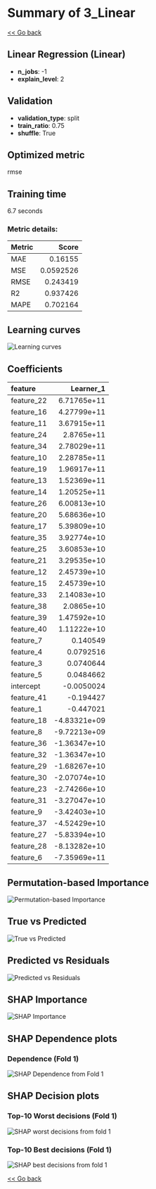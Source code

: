 # Summary of 3_Linear

[<< Go back](../README.md)


## Linear Regression (Linear)
- **n_jobs**: -1
- **explain_level**: 2

## Validation
 - **validation_type**: split
 - **train_ratio**: 0.75
 - **shuffle**: True

## Optimized metric
rmse

## Training time

6.7 seconds

### Metric details:
| Metric   |     Score |
|:---------|----------:|
| MAE      | 0.16155   |
| MSE      | 0.0592526 |
| RMSE     | 0.243419  |
| R2       | 0.937426  |
| MAPE     | 0.702164  |



## Learning curves
![Learning curves](learning_curves.png)

## Coefficients
| feature    |    Learner_1 |
|:-----------|-------------:|
| feature_22 |  6.71765e+11 |
| feature_16 |  4.27799e+11 |
| feature_11 |  3.67915e+11 |
| feature_24 |  2.8765e+11  |
| feature_34 |  2.78029e+11 |
| feature_10 |  2.28785e+11 |
| feature_19 |  1.96917e+11 |
| feature_13 |  1.52369e+11 |
| feature_14 |  1.20525e+11 |
| feature_26 |  6.00813e+10 |
| feature_20 |  5.68636e+10 |
| feature_17 |  5.39809e+10 |
| feature_35 |  3.92774e+10 |
| feature_25 |  3.60853e+10 |
| feature_21 |  3.29535e+10 |
| feature_12 |  2.45739e+10 |
| feature_15 |  2.45739e+10 |
| feature_33 |  2.14083e+10 |
| feature_38 |  2.0865e+10  |
| feature_39 |  1.47592e+10 |
| feature_40 |  1.11222e+10 |
| feature_7  |  0.140549    |
| feature_4  |  0.0792516   |
| feature_3  |  0.0740644   |
| feature_5  |  0.0484662   |
| intercept  | -0.0050024   |
| feature_41 | -0.194427    |
| feature_1  | -0.447021    |
| feature_18 | -4.83321e+09 |
| feature_8  | -9.72213e+09 |
| feature_36 | -1.36347e+10 |
| feature_32 | -1.36347e+10 |
| feature_29 | -1.68267e+10 |
| feature_30 | -2.07074e+10 |
| feature_23 | -2.74266e+10 |
| feature_31 | -3.27047e+10 |
| feature_9  | -3.42403e+10 |
| feature_37 | -4.52429e+10 |
| feature_27 | -5.83394e+10 |
| feature_28 | -8.13282e+10 |
| feature_6  | -7.35969e+11 |


## Permutation-based Importance
![Permutation-based Importance](permutation_importance.png)
## True vs Predicted

![True vs Predicted](true_vs_predicted.png)


## Predicted vs Residuals

![Predicted vs Residuals](predicted_vs_residuals.png)



## SHAP Importance
![SHAP Importance](shap_importance.png)

## SHAP Dependence plots

### Dependence (Fold 1)
![SHAP Dependence from Fold 1](learner_fold_0_shap_dependence.png)

## SHAP Decision plots

### Top-10 Worst decisions (Fold 1)
![SHAP worst decisions from fold 1](learner_fold_0_shap_worst_decisions.png)
### Top-10 Best decisions (Fold 1)
![SHAP best decisions from fold 1](learner_fold_0_shap_best_decisions.png)

[<< Go back](../README.md)
